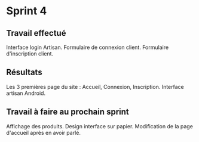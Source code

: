 # Sprint 4

## Travail effectué
Interface login Artisan.
Formulaire de connexion client.
Formulaire d'inscription client.

## Résultats
Les 3 premières page du site : Accueil, Connexion, Inscription.
Interface artisan Android.

## Travail à faire au prochain sprint
Affichage des produits.
Design interface sur papier.
Modification de la page d'accueil après en avoir parlé.
